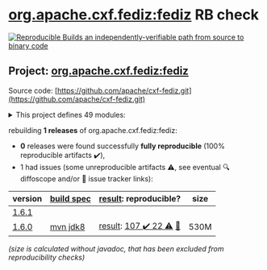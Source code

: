 [org.apache.cxf.fediz:fediz](https://search.maven.org/artifact/org.apache.cxf.fediz/fediz/) RB check
=======

[![Reproducible Builds](https://reproducible-builds.org/images/logos/rb.svg) an independently-verifiable path from source to binary code](https://reproducible-builds.org/)

## Project: [org.apache.cxf.fediz:fediz](https://search.maven.org/artifact/org.apache.cxf.fediz/fediz/)

Source code: [https://github.com/apache/cxf-fediz.git](https://github.com/apache/cxf-fediz.git)

<details><summary>This project defines 49 modules:</summary>

* [org.apache.cxf.fediz.examples.wsclientWebapp.webservice:common](https://search.maven.org/artifact/org.apache.cxf.fediz.examples.wsclientWebapp.webservice/common/)
* [org.apache.cxf.fediz.examples.wsclientWebapp.webservice:fedizservice](https://search.maven.org/artifact/org.apache.cxf.fediz.examples.wsclientWebapp.webservice/fedizservice/)
* [org.apache.cxf.fediz.examples.wsclientWebapp:webapp](https://search.maven.org/artifact/org.apache.cxf.fediz.examples.wsclientWebapp/webapp/)
* [org.apache.cxf.fediz.examples.wsclientWebapp:webservice](https://search.maven.org/artifact/org.apache.cxf.fediz.examples.wsclientWebapp/webservice/)
* [org.apache.cxf.fediz.examples:jaxrsCxfPluginWebapp](https://search.maven.org/artifact/org.apache.cxf.fediz.examples/jaxrsCxfPluginWebapp/)
* [org.apache.cxf.fediz.examples:jaxrsSimpleWebapp](https://search.maven.org/artifact/org.apache.cxf.fediz.examples/jaxrsSimpleWebapp/)
* [org.apache.cxf.fediz.examples:jaxrsSpringSecurityWebapp](https://search.maven.org/artifact/org.apache.cxf.fediz.examples/jaxrsSpringSecurityWebapp/)
* [org.apache.cxf.fediz.examples:simpleWebapp](https://search.maven.org/artifact/org.apache.cxf.fediz.examples/simpleWebapp/)
* [org.apache.cxf.fediz.examples:springPreauthWebapp](https://search.maven.org/artifact/org.apache.cxf.fediz.examples/springPreauthWebapp/)
* [org.apache.cxf.fediz.examples:springWebapp](https://search.maven.org/artifact/org.apache.cxf.fediz.examples/springWebapp/)
* [org.apache.cxf.fediz.examples:wsclientWebapp](https://search.maven.org/artifact/org.apache.cxf.fediz.examples/wsclientWebapp/)
* [org.apache.cxf.fediz.systests.federation:fediz-systests-federation-oidcIdpWebapp](https://search.maven.org/artifact/org.apache.cxf.fediz.systests.federation/fediz-systests-federation-oidcIdpWebapp/)
* [org.apache.cxf.fediz.systests.federation:fediz-systests-federation-samlIdpWebapp](https://search.maven.org/artifact/org.apache.cxf.fediz.systests.federation/fediz-systests-federation-samlIdpWebapp/)
* [org.apache.cxf.fediz.systests.federation:fediz-systests-federation-samlWebapp](https://search.maven.org/artifact/org.apache.cxf.fediz.systests.federation/fediz-systests-federation-samlWebapp/)
* [org.apache.cxf.fediz.systests.federation:fediz-systests-federation-samlsso](https://search.maven.org/artifact/org.apache.cxf.fediz.systests.federation/fediz-systests-federation-samlsso/)
* [org.apache.cxf.fediz.systests.federation:fediz-systests-federation-unknown-subject](https://search.maven.org/artifact/org.apache.cxf.fediz.systests.federation/fediz-systests-federation-unknown-subject/)
* [org.apache.cxf.fediz.systests.federation:fediz-systests-federation-wsfed](https://search.maven.org/artifact/org.apache.cxf.fediz.systests.federation/fediz-systests-federation-wsfed/)
* [org.apache.cxf.fediz.systests.webapps:fediz-systests-webapps-cxf](https://search.maven.org/artifact/org.apache.cxf.fediz.systests.webapps/fediz-systests-webapps-cxf/)
* [org.apache.cxf.fediz.systests.webapps:fediz-systests-webapps-simple](https://search.maven.org/artifact/org.apache.cxf.fediz.systests.webapps/fediz-systests-webapps-simple/)
* [org.apache.cxf.fediz.systests.webapps:fediz-systests-webapps-spring](https://search.maven.org/artifact/org.apache.cxf.fediz.systests.webapps/fediz-systests-webapps-spring/)
* [org.apache.cxf.fediz.systests.webapps:fediz-systests-webapps-springPreauth](https://search.maven.org/artifact/org.apache.cxf.fediz.systests.webapps/fediz-systests-webapps-springPreauth/)
* [org.apache.cxf.fediz.systests:fediz-systests-custom](https://search.maven.org/artifact/org.apache.cxf.fediz.systests/fediz-systests-custom/)
* [org.apache.cxf.fediz.systests:fediz-systests-cxf](https://search.maven.org/artifact/org.apache.cxf.fediz.systests/fediz-systests-cxf/)
* [org.apache.cxf.fediz.systests:fediz-systests-federation](https://search.maven.org/artifact/org.apache.cxf.fediz.systests/fediz-systests-federation/)
* [org.apache.cxf.fediz.systests:fediz-systests-idp](https://search.maven.org/artifact/org.apache.cxf.fediz.systests/fediz-systests-idp/)
* [org.apache.cxf.fediz.systests:fediz-systests-jetty9](https://search.maven.org/artifact/org.apache.cxf.fediz.systests/fediz-systests-jetty9/)
* [org.apache.cxf.fediz.systests:fediz-systests-kerberos](https://search.maven.org/artifact/org.apache.cxf.fediz.systests/fediz-systests-kerberos/)
* [org.apache.cxf.fediz.systests:fediz-systests-ldap](https://search.maven.org/artifact/org.apache.cxf.fediz.systests/fediz-systests-ldap/)
* [org.apache.cxf.fediz.systests:fediz-systests-oidc](https://search.maven.org/artifact/org.apache.cxf.fediz.systests/fediz-systests-oidc/)
* [org.apache.cxf.fediz.systests:fediz-systests-samlsso](https://search.maven.org/artifact/org.apache.cxf.fediz.systests/fediz-systests-samlsso/)
* [org.apache.cxf.fediz.systests:fediz-systests-spring](https://search.maven.org/artifact/org.apache.cxf.fediz.systests/fediz-systests-spring/)
* [org.apache.cxf.fediz.systests:fediz-systests-tests](https://search.maven.org/artifact/org.apache.cxf.fediz.systests/fediz-systests-tests/)
* [org.apache.cxf.fediz.systests:fediz-systests-tomcat](https://search.maven.org/artifact/org.apache.cxf.fediz.systests/fediz-systests-tomcat/)
* [org.apache.cxf.fediz.systests:fediz-systests-webapps](https://search.maven.org/artifact/org.apache.cxf.fediz.systests/fediz-systests-webapps/)
* [org.apache.cxf.fediz:apache-fediz](https://search.maven.org/artifact/org.apache.cxf.fediz/apache-fediz/)
* [org.apache.cxf.fediz:examples](https://search.maven.org/artifact/org.apache.cxf.fediz/examples/)
* [org.apache.cxf.fediz:fediz](https://search.maven.org/artifact/org.apache.cxf.fediz/fediz/)
* [org.apache.cxf.fediz:fediz-core](https://search.maven.org/artifact/org.apache.cxf.fediz/fediz-core/)
* [org.apache.cxf.fediz:fediz-cxf](https://search.maven.org/artifact/org.apache.cxf.fediz/fediz-cxf/)
* [org.apache.cxf.fediz:fediz-idp](https://search.maven.org/artifact/org.apache.cxf.fediz/fediz-idp/)
* [org.apache.cxf.fediz:fediz-idp-core](https://search.maven.org/artifact/org.apache.cxf.fediz/fediz-idp-core/)
* [org.apache.cxf.fediz:fediz-idp-sts](https://search.maven.org/artifact/org.apache.cxf.fediz/fediz-idp-sts/)
* [org.apache.cxf.fediz:fediz-jetty9](https://search.maven.org/artifact/org.apache.cxf.fediz/fediz-jetty9/)
* [org.apache.cxf.fediz:fediz-oidc](https://search.maven.org/artifact/org.apache.cxf.fediz/fediz-oidc/)
* [org.apache.cxf.fediz:fediz-spring](https://search.maven.org/artifact/org.apache.cxf.fediz/fediz-spring/)
* [org.apache.cxf.fediz:fediz-systests](https://search.maven.org/artifact/org.apache.cxf.fediz/fediz-systests/)
* [org.apache.cxf.fediz:fediz-tomcat](https://search.maven.org/artifact/org.apache.cxf.fediz/fediz-tomcat/)
* [org.apache.cxf.fediz:plugin](https://search.maven.org/artifact/org.apache.cxf.fediz/plugin/)
* [org.apache.cxf.fediz:services](https://search.maven.org/artifact/org.apache.cxf.fediz/services/)
</details>

rebuilding **1 releases** of org.apache.cxf.fediz:fediz:
- **0** releases were found successfully **fully reproducible** (100% reproducible artifacts :heavy_check_mark:),
- 1 had issues (some unreproducible artifacts :warning:, see eventual :mag: diffoscope and/or :memo: issue tracker links):

| version | [build spec](/BUILDSPEC.md) | [result](https://reproducible-builds.org/docs/jvm/): reproducible? | size |
| -- | --------- | ------ | -- |
| [1.6.1](https://search.maven.org/artifact/org.apache.cxf.fediz/fediz/1.6.1/pom) | | | |
| [1.6.0](https://search.maven.org/artifact/org.apache.cxf.fediz/fediz/1.6.0/pom) | [mvn jdk8](fediz-1.6.0.buildspec) | [result](fediz-1.6.0.buildinfo): [107 :heavy_check_mark:  22 :warning:](fediz-1.6.0.buildcompare) [:memo:](https://github.com/apache/cxf-fediz/pull/63) | 530M |

<i>(size is calculated without javadoc, that has been excluded from reproducibility checks)</i>
